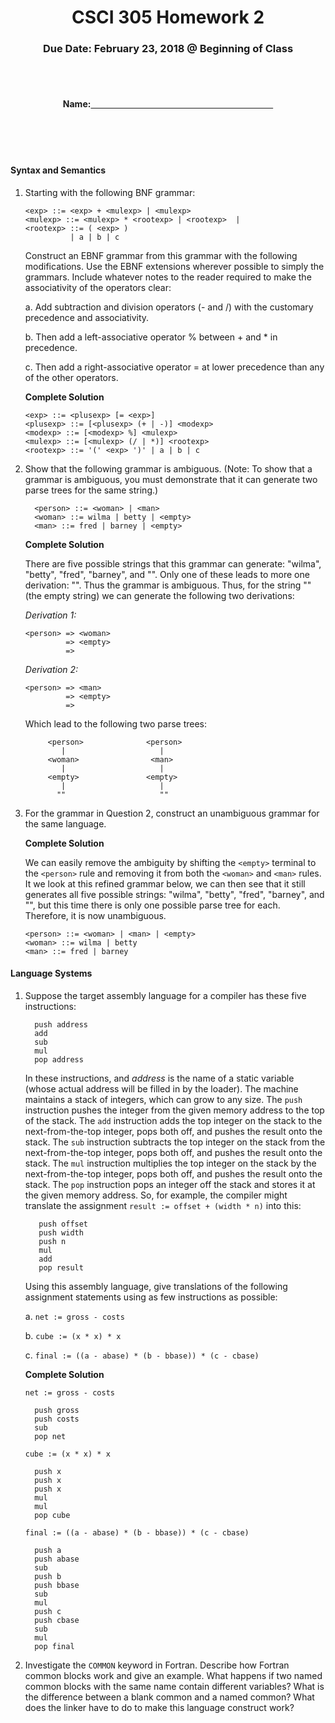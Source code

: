 <center>

<h1>CSCI 305 Homework 2</h1>

<h3>Due Date: February 23, 2018 @ Beginning of Class</h3>
<br />
<br />

<h4>Name:<u>&nbsp;&nbsp;&nbsp;&nbsp;&nbsp;&nbsp;&nbsp;&nbsp;&nbsp;&nbsp;
&nbsp;&nbsp;&nbsp;&nbsp;&nbsp;&nbsp;&nbsp;&nbsp;&nbsp;&nbsp;&nbsp;&nbsp;
&nbsp;&nbsp;&nbsp;&nbsp;&nbsp;&nbsp;&nbsp;&nbsp;&nbsp;&nbsp;&nbsp;&nbsp;
&nbsp;&nbsp;&nbsp;&nbsp;&nbsp;&nbsp;&nbsp;&nbsp;&nbsp;&nbsp;&nbsp;&nbsp;
&nbsp;&nbsp;&nbsp;&nbsp;&nbsp;&nbsp;&nbsp;&nbsp;&nbsp;&nbsp;&nbsp;&nbsp;
&nbsp;&nbsp;&nbsp;&nbsp;&nbsp;&nbsp;&nbsp;&nbsp;&nbsp;&nbsp;&nbsp;&nbsp;
&nbsp;&nbsp;&nbsp;&nbsp;&nbsp;&nbsp;&nbsp;&nbsp;&nbsp;&nbsp;&nbsp;&nbsp;</u></h4>

</center>
<br />
<br />
<br />

#### Syntax and Semantics
1. Starting with the following BNF grammar:
   ```
   <exp> ::= <exp> + <mulexp> | <mulexp>
   <mulexp> ::= <mulexp> * <rootexp> | <rootexp>  |
   <rootexp> ::= ( <exp> )
             | a | b | c
   ```

   Construct an EBNF grammar from this grammar with the following modifications. Use the EBNF extensions wherever possible to simply the grammars. Include whatever notes to the reader required to make the associativity of the operators clear:

   a. Add subtraction and division operators (- and /) with the customary precedence and associativity.

   b. Then add a left-associative operator % between + and * in precedence.

   c. Then add a right-associative operator = at lower precedence than any of the other operators.

   **Complete Solution**
   ```
   <exp> ::= <plusexp> [= <exp>]
   <plusexp> ::= [<plusexp> (+ | -)] <modexp>
   <modexp> ::= [<modexp> %] <mulexp>
   <mulexp> ::= [<mulexp> (/ | *)] <rootexp>
   <rootexp> ::= '(' <exp> ')' | a | b | c
   ```

2. Show that the following grammar is ambiguous. (Note: To show that a grammar is ambiguous, you must demonstrate that it can generate two parse trees for the same string.)

   ```
     <person> ::= <woman> | <man>
     <woman> ::= wilma | betty | <empty>
     <man> ::= fred | barney | <empty>
   ```

   **Complete Solution**

   There are five possible strings that this grammar can generate: "wilma", "betty", "fred", "barney", and "". Only one of these leads to more one derivation: "". Thus the grammar is ambiguous. Thus, for the string "" (the empty string) we can generate the following two derivations:

   *Derivation 1:*
   ```
   <person> => <woman>
            => <empty>
            =>
   ```

   *Derivation 2:*
   ```
   <person> => <man>
            => <empty>
            =>
   ```

   Which lead to the following two parse trees:

   ```
        <person>              <person>
           |                     |
        <woman>                <man>
           |                     |
        <empty>               <empty>
           |                     |
          ""                     ""
   ```

3. For the grammar in Question 2, construct an unambiguous grammar for the same language.

   **Complete Solution**

   We can easily remove the ambiguity by shifting the `<empty>` terminal to the `<person>` rule and removing it from both the `<woman>` and `<man>` rules. It we look at this refined grammar below, we can then see that it still generates all five possible strings: "wilma", "betty", "fred", "barney", and "", but this time there is only one possible parse tree for each. Therefore, it is now unambiguous.
   ```
   <person> ::= <woman> | <man> | <empty>
   <woman> ::= wilma | betty
   <man> ::= fred | barney
   ```

#### Language Systems
1. Suppose the target assembly language for a compiler has these five instructions:

   ```
     push address
     add
     sub
     mul
     pop address
   ```

   In these instructions, and *address* is the name of a static variable (whose actual address will be filled in by the loader). The machine maintains a stack of integers, which can grow to any size. The `push` instruction pushes the integer from the given memory address to the top of the stack. The `add` instruction adds the top integer on the stack to the next-from-the-top integer, pops both off, and pushes the result onto the stack. The `sub` instruction subtracts the top integer on the stack from the next-from-the-top integer, pops both off, and pushes the result onto the stack. The `mul` instruction multiplies the top integer on the stack by the next-from-the-top integer, pops both off, and pushes the result onto the stack. The `pop` instruction pops an integer off the stack and stores it at the given memory address. So, for example, the compiler might translate the assignment `result := offset + (width * n)` into this:

   ```
      push offset
      push width
      push n
      mul
      add
      pop result
   ```

   Using this assembly language, give translations of the following assignment statements using as few instructions as possible:

   a. `net := gross - costs`

   b. `cube := (x * x) * x`

   c. `final := ((a - abase) * (b - bbase)) * (c - cbase)`


   **Complete Solution**

   `net := gross - costs`
   ```
     push gross
     push costs
     sub
     pop net
   ```

   `cube := (x * x) * x`
   ```
     push x
     push x
     push x
     mul
     mul
     pop cube
   ```

   `final := ((a - abase) * (b - bbase)) * (c - cbase)`
   ```
     push a
     push abase
     sub
     push b
     push bbase
     sub
     mul
     push c
     push cbase
     sub
     mul
     pop final
   ```

2. Investigate the `COMMON` keyword in Fortran. Describe how Fortran common blocks work and give an example. What happens if two named common blocks with the same name contain different variables? What is the difference between a blank common and a named common? What does the linker have to do to make this language construct work?
